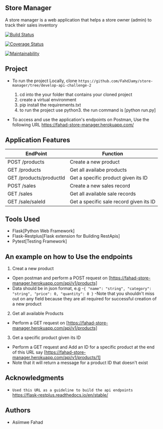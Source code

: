 ## Store Manager

A store manager is a web application that helps a store owner (admin) to track their sales inventory

[![Build Status](https://travis-ci.org/FahdJamy/store-manager.svg?branch=develop)](https://travis-ci.org/FahdJamy/store-manager)

[![Coverage Status](https://coveralls.io/repos/github/FahdJamy/store-manager/badge.svg?branch=develop)](https://coveralls.io/github/FahdJamy/store-manager?branch=develop)

[![Maintainability](https://api.codeclimate.com/v1/badges/436de29cb33a61a7837a/maintainability)](https://codeclimate.com/github/FahdJamy/store-manager/maintainability)

## Project
- To run the project Locally, clone `https://github.com/FahdJamy/store-manager/tree/develop-api-challenge-2`
	1. cd into the your folder that contains your cloned project
	2. create a virtual environment
	3. pip install the requirements.txt
	4. to run the project use python3. the run command is [python run.py]

- To access and use the application's endpoints on Postman, Use the following URL 
https://fahad-store-manager.herokuapp.com/


## Application Features
| EndPoint  | Function |
| ------------- | ------------- |
|POST /products | Create a new product |
|GET /products   | Get all availabe products |
|GET /products/productId | Get a specific product given its ID |
|POST /sales | Create a new sales record |
|GET /sales   | Get all available sale records |
|GET /sale/saleId | Get a specific sale record given its ID |


## Tools Used
- Flask[Python Web Framework]
- Flask-Restplus[Flask extension for Building RestApis]
- Pytest[Testing Framework]

## An example on how to Use the endpoints
1. Creat a new product
- Open postman and perform a POST request on [https://fahad-store-manager.herokuapp.com/api/v1/products]
- Data should be in json format, e.g
	-`{
  "name": "string",
  "category": "string",
  "price": 0,
  "quantity": 0
}`
	-Note that you shouldn't miss out on any field because they are all required for successful creation of a new product
2. Get all available Products
- Perform a GET request on [https://fahad-store-manager.herokuapp.com/api/v1/products]
3. Get a specific product given its ID
- Perform a GET request and Add an ID for a specific product at the end of this URL say [https://fahad-store-manager.herokuapp.com/api/v1/products/1]
- Note that it will return a message for a product ID that doesn't exist

## Acknowledgments
- `Used this URL as a guideline to build the api endpoints` https://flask-restplus.readthedocs.io/en/stable/

## Authors
- Asiimwe Fahad